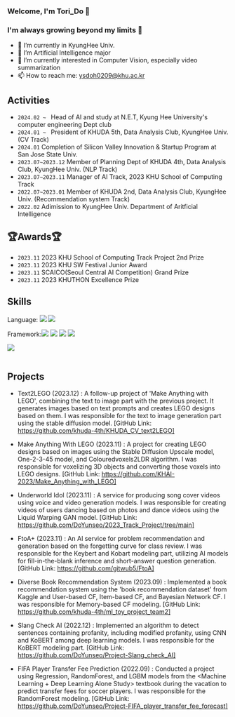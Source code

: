 

### Welcome, I'm Tori_Do 👋
###  I'm always growing beyond my limits 🚀
- 🔭 I’m currently in KyungHee Univ.
- 🌱 I’m Artificial Intelligence major
- 🤔 I’m currently interested in Computer Vision, especially video summarization
- 📫 How to reach me: ysdoh0209@khu.ac.kr


## Activities
-  `2024.02 ~ ` Head of AI and study at N.E.T, Kyung Hee University's computer engineering Dept club
-  `2024.01 ~ ` President of KHUDA 5th, Data Analysis Club, KyungHee Univ. (CV Track)
-  `2024.01` Completion of Silicon Valley Innovation & Startup Program at San Jose State Univ.
-  `2023.07~2023.12` Member of Planning Dept of KHUDA 4th, Data Analysis Club, KyungHee Univ. (NLP Track)
-  `2023.07~2023.11` Manager of AI Track, 2023 KHU School of Computing Track
-  `2022.07~2023.01` Member of KHUDA 2nd, Data Analysis Club, KyungHee Univ. (Recommendation system Track)
-  `2022.02` Adimission to KyungHee Univ. Department of Aritficial Intelligence
  

## 🏆Awards🏆
- `2023.11` 2023 KHU School of Computing Track Project 2nd Prize
- `2023.11` 2023 KHU SW Festival Junior Award
- `2023.11` SCAICO(Seoul Central AI Competition) Grand Prize
- `2023.11` 2023 KHUTHON Excellence Prize
  

## Skills


Language: <img src="https://img.shields.io/badge/Python-3776AB?style=for-the-badge&logo=Python&logoColor=white"> <img src="https://img.shields.io/badge/C++-00599C?style=for-the-badge&logo=C++&logoColor=white"> 

Framework:<img src="https://img.shields.io/badge/TensorFlow-FF6F00?style=for-the-badge&logo=TensorFlow&logoColor=white"> <img src="https://img.shields.io/badge/Keras-D00000?style=for-the-badge&logo=Keras&logoColor=white"> <img src="https://img.shields.io/badge/HTML5-E34F26?style=for-the-badge&logo=HTML5&logoColor=white"> <img src="https://img.shields.io/badge/CSS3-1572B6?style=for-the-badge&logo=CSS3&logoColor=white"> 

<img src="https://github-readme-stats.vercel.app/api/top-langs/?username=DoYunseo&layout=compact"><br><br>

## Projects

- Text2LEGO (2023.12)
: A follow-up project of 'Make Anything with LEGO', combining the text to image part with the previous project. It generates images based on text prompts and creates LEGO designs based on them. I was responsible for the text to image generation part using the stable diffusion model.
[GitHub Link: https://github.com/khuda-4th/KHUDA_CV_text2LEGO]

- Make Anything With LEGO (2023.11)
: A project for creating LEGO designs based on images using the Stable Diffusion Upscale model, One-2-3-45 model, and Colouredvoxels2LDR algorithm. I was responsible for voxelizing 3D objects and converting those voxels into LEGO designs.
[GitHub Link: https://github.com/KHAI-2023/Make_Anything_with_LEGO]

- Underworld Idol (2023.11)
: A service for producing song cover videos using voice and video generation models. I was responsible for creating videos of users dancing based on photos and dance videos using the Liquid Warping GAN model.
[GitHub Link: https://github.com/DoYunseo/2023_Track_Project/tree/main]

- FtoA+ (2023.11)
: An AI service for problem recommendation and generation based on the forgetting curve for class review. I was responsible for the Keybert and Kobart modeling part, utilizing AI models for fill-in-the-blank inference and short-answer question generation.
[GitHub Link: https://github.com/gitwub5/FtoA]

- Diverse Book Recommendation System (2023.09)
: Implemented a book recommendation system using the 'book recommendation dataset' from Kaggle and User-based CF, Item-based CF, and Bayesian Network CF. I was responsible for Memory-based CF modeling.
[GitHub Link: https://github.com/khuda-4th/ml_toy_project_team2]

- Slang Check AI (2022.12)
: Implemented an algorithm to detect sentences containing profanity, including modified profanity, using CNN and KoBERT among deep learning models. I was responsible for the KoBERT modeling part.
[GitHub Link: https://github.com/DoYunseo/Project-Slang_check_AI]

- FIFA Player Transfer Fee Prediction (2022.09)
: Conducted a project using Regression, RandomForest, and LGBM models from the <Machine Learning + Deep Learning Alone Study> textbook during the vacation to predict transfer fees for soccer players. I was responsible for the RandomForest modeling.
[GitHub Link: https://github.com/DoYunseo/Project-FIFA_player_transfer_fee_forecast]



<!--
**DoYunseo/DoYunseo** is a ✨ _special_ ✨ repository because its `README.md` (this file) appears on your GitHub profile.

Here are some ideas to get you started:

- 🔭 I’m currently working on ...
- 🌱 I’m currently learning ...
- 👯 I’m looking to collaborate on ...
- 🤔 I’m looking for help with ...
- 💬 Ask me about ...
- 📫 How to reach me: ...
- 😄 Pronouns: ...
- ⚡ Fun fact: ...
-->
